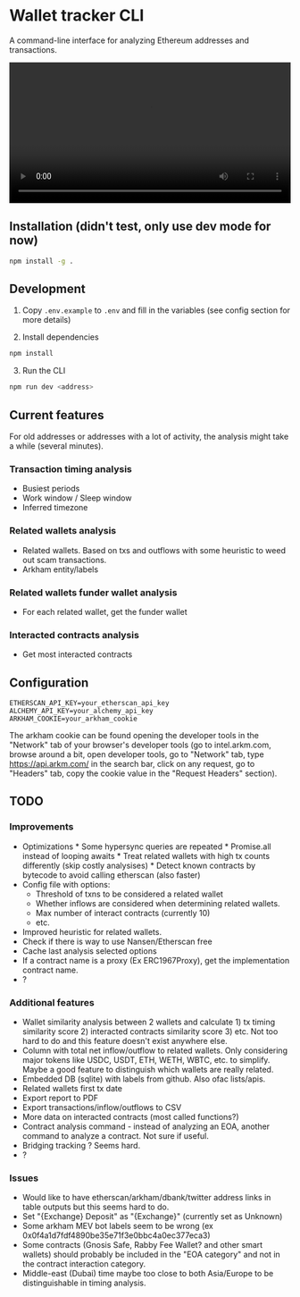 # Wallet tracker CLI

A command-line interface for analyzing Ethereum addresses and transactions.

<video width="100%" controls>
  <source src="assets/vid.mov" type="video/quicktime">
  Your browser does not support the video tag.
</video>

## Installation (didn't test, only use dev mode for now)

```bash
npm install -g .
```

## Development

1. Copy `.env.example` to `.env` and fill in the variables (see config section for more details)

2. Install dependencies

```bash
npm install
```

3. Run the CLI

```bash
npm run dev <address>
```


## Current features

For old addresses or addresses with a lot of activity, the analysis might take a while (several minutes).

### Transaction timing analysis

* Busiest periods
* Work window / Sleep window
* Inferred timezone

### Related wallets analysis

* Related wallets. Based on txs and outflows with some heuristic to weed out scam transactions. 
* Arkham entity/labels

### Related wallets funder wallet analysis

* For each related wallet, get the funder wallet

### Interacted contracts analysis

* Get most interacted contracts


## Configuration

<!-- Create a `.env` file in your home directory with the following variables: -->

```env
ETHERSCAN_API_KEY=your_etherscan_api_key
ALCHEMY_API_KEY=your_alchemy_api_key
ARKHAM_COOKIE=your_arkham_cookie
```

The arkham cookie can be found opening the developer tools in the "Network" tab of your browser's developer tools (go to intel.arkm.com, browse around a bit, open developer tools, go to "Network" tab, type https://api.arkm.com/ in the search bar, click on any request, go to "Headers" tab, copy the cookie value in the "Request Headers" section).

## TODO

### Improvements
- Optimizations
      * Some hypersync queries are repeated
      * Promise.all instead of looping awaits
      * Treat related wallets with high tx counts differently (skip costly analysises)
      * Detect known contracts by bytecode to avoid calling etherscan (also faster)
- Config file with options: 
     * Threshold of txns to be considered a related wallet
     * Whether inflows are considered when determining related wallets. 
     * Max number of interact contracts (currently 10)
     * etc. 
- Improved heuristic for related wallets. 
- Check if there is way to use Nansen/Etherscan free
- Cache last analysis selected options 
- If a contract name is a proxy (Ex ERC1967Proxy), get the implementation contract name.
- ?

### Additional features
- Wallet similarity analysis between 2 wallets and calculate 1) tx timing similarity score 2) interacted contracts similarity score 3) etc. Not too hard to do and this feature doesn't exist anywhere else.
- Column with total net inflow/outflow to related wallets. Only considering major tokens like USDC, USDT, ETH, WETH, WBTC, etc. to simplify. Maybe a good feature to distinguish which wallets are really related.
- Embedded DB (sqlite) with labels from github. Also ofac lists/apis.
- Related wallets first tx date
- Export report to PDF
- Export transactions/inflow/outflows to CSV
- More data on interacted contracts (most called functions?)
- Contract analysis command - instead of analyzing an EOA, another command to analyze a contract. Not sure if useful.
- Bridging tracking ? Seems hard.
- ?

### Issues
 - Would like to have etherscan/arkham/dbank/twitter address links in table outputs but this seems hard to do.
 - Set "{Exchange} Deposit" as "{Exchange}" (currently set as Unknown)
 - Some arkham MEV bot labels seem to be wrong (ex 0x0f4a1d7fdf4890be35e71f3e0bbc4a0ec377eca3)
 - Some contracts (Gnosis Safe, Rabby Fee Wallet? and other smart wallets) should probably be included in the "EOA category" and not in the contract interaction category.
 - Middle-east (Dubai) time maybe too close to both Asia/Europe to be distinguishable in timing analysis.